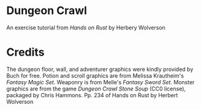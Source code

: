 # Dungeon Crawl
An exercise tutorial from _Hands on Rust_ by Herbery Wolverson

# Credits
The dungeon floor, wall, and adventurer graphics were kindly provided by Buch for free. Potion and scroll graphics are from Melissa Krautheim's _Fantasy Magic Set_. Weaponry is from Melle's _Fantasy Sword Set_. Monster graphics are from the game _Dungeon Crawl Stone Soup_ (CC0 license), packaged by Chris Hammons. Pp. 234 of Hands on Rust by Herbert Wolverson